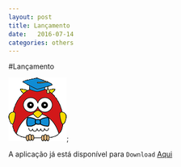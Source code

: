 ```yaml
---
layout: post
title: Lançamento
date:   2016-07-14
categories: others
---
```

#Lançamento

![Ellie](mascote.png);


A aplicação já está disponível para `Download` [Aqui](https://sourceforge.net/projects/educationellie/files/latest/download "Aqui")
